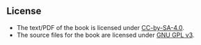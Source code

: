 ## License

* The text/PDF of the book is licensed under [CC-by-SA-4.0](https://creativecommons.org/licenses/by-sa/4.0/).
* The source files for the book are licensed under [GNU GPL v3](https://choosealicense.com/licenses/gpl-3.0/).
